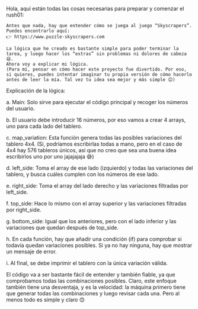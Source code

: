 Hola, aquí están todas las cosas necesarias para preparar y comenzar el rush01:

    Antes que nada, hay que entender cómo se juega al juego “Skyscrapers”. Puedes encontrarlo aquí:
    👉 https://www.puzzle-skyscrapers.com

    La lógica que he creado es bastante simple para poder terminar la tarea, y luego hacer los “extras” sin problemas ni dolores de cabeza 😄.
    Ahora voy a explicar mi lógica.
    (Para mí, pensar en cómo hacer este proyecto fue divertido. Por eso, si quieres, puedes intentar imaginar tu propia versión de cómo hacerlo antes de leer la mía. Tal vez tu idea sea mejor y más simple 😊)

Explicación de la lógica:

a. Main: Solo sirve para ejecutar el código principal y recoger los números del usuario.

b. El usuario debe introducir 16 números, por eso vamos a crear 4 arrays, uno para cada lado del tablero.

c. map_variation: Esta función genera todas las posibles variaciones del tablero 4x4.
(Sí, podríamos escribirlas todas a mano, pero en el caso de 4x4 hay 576 tableros únicos, así que no creo que sea una buena idea escribirlos uno por uno jajajajaja 😅)

d. left_side: Toma el array de ese lado (izquierdo) y todas las variaciones del tablero, y busca cuáles cumplen con los números de ese lado.

e. right_side: Toma el array del lado derecho y las variaciones filtradas por left_side.

f. top_side: Hace lo mismo con el array superior y las variaciones filtradas por right_side.

g. bottom_side: Igual que los anteriores, pero con el lado inferior y las variaciones que quedan después de top_side.

h. En cada función, hay que añadir una condición (if) para comprobar si todavía quedan variaciones posibles.
Si ya no hay ninguna, hay que mostrar un mensaje de error.

i. Al final, se debe imprimir el tablero con la única variación válida.

El código va a ser bastante fácil de entender y también fiable, ya que comprobamos todas las combinaciones posibles.
Claro, este enfoque también tiene una desventaja, y es la velocidad: la máquina primero tiene que generar todas las combinaciones y luego revisar cada una.
Pero al menos todo es simple y claro 😊
